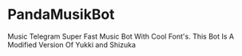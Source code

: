 # PandaMusikBot
Music Telegram Super Fast Music Bot With Cool Font's. This Bot Is A Modified Version Of Yukki and Shizuka
